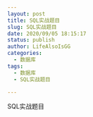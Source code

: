 ```yaml
---
layout: post
title: SQL实战题目
slug: SQL实战题目
date: 2020/09/05 18:15:17
status: publish
author: LifeAlsoIsGG
categories: 
  - 数据库
tags: 
  - 数据库
  - SQL实战题目

---
```






SQL实战题目